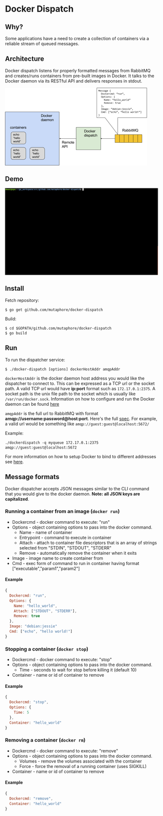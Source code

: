 # Docker Dispatch

## Why?

Some applications have a need to create a collection of containers via a reliable stream of queued messages.

## Architecture

Docker dispatch listens for properly formatted messages from RabbitMQ and creates/runs containers from pre-built images in Docker. It talks to the Docker daemon via its RESTful API and delivers responses in stdout.

![architecture](res/docker-dispatch-architecture.png)

## Demo
![demo](res/tty.gif)

## Install

Fetch repository: 
```
$ go get github.com/mutaphore/docker-dispatch
```

Build: 
```
$ cd $GOPATH/github.com/mutaphore/docker-dispatch
$ go build
```

## Run

To run the dispatcher service: 
```
$ ./docker-dispatch [options] dockerHostAddr amqpAddr
```

`dockerHostAddr` is the docker daemon host address you would like the dispatcher to connect to. This can be expressed as a TCP url or the socket path. A valid TCP url would have **ip:port** format such as `172.17.0.1:2375`. A socket path is the unix file path to the socket which is usually like `/var/run/docker.sock`. Information on how to configure and run the Docker daemon can be found [here](https://docs.docker.com/engine/admin/configuring/)

`amqpAddr` is the full url to RabbitMQ with format **amqp://username:password@host:port**. Here's the full [spec](https://www.rabbitmq.com/uri-spec.html). For example, a valid url would be something like `amqp://guest:guest@localhost:5672/`

Example:
```
./dockerdispatch -q myqueue 172.17.0.1:2375 amqp://guest:guest@localhost:5672
```

For more information on how to setup Docker to bind to different addresses see [here](https://docs.docker.com/engine/reference/commandline/dockerd/#bind-docker-to-another-host-port-or-a-unix-socket).


## Message formats

Docker dispatcher accepts JSON messages similar to the CLI command that you would give to the docker daemon. **Note: all JSON keys are capitalized**.

### Running a container from an image (`docker run`)

* Dockercmd - docker command to execute: "run"
* Options - object containing options to pass into the docker command.
  * Name - name of container
  * Entrypoint - command to execute in container
  * Attach - attach to container file descriptors that is an array of strings selected from "STDIN", "STDOUT", "STDERR"
  * Remove - automatically remove the container when it exits
* Image - image name to create container from
* Cmd - exec form of command to run in container having format ["executable","param1","param2"]

#### Example
```javascript
{
  Dockercmd: "run",
  Options: {
    Name: "hello_world",
    Attach: ["STDOUT", "STDERR"],
    Remove: true
  },
  Image: "debian:jessie"
  Cmd: ["echo", "hello world!"]
}
```

### Stopping a container (`docker stop`)

* Dockercmd - docker command to execute: "stop"
* Options - object containing options to pass into the docker command.
  * Time - seconds to wait for stop before killing it (default 10)
* Container - name or id of container to remove

#### Example
```javascript
{
  Dockercmd: "stop",
  Options: {
    Time: 5
  },
  Container: "hello_world"
}
```

### Removing a container (`docker rm`)

* Dockercmd - docker command to execute: "remove"
* Options - object containing options to pass into the docker command.
  * Volumes - remove the volumes associated with the container
  * Force - force the removal of a running container (uses SIGKILL)
* Container - name or id of container to remove

#### Example
```javascript
{
  Dockercmd: "remove",
  Container: "hello_world"
}
```